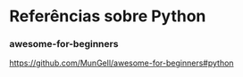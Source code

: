 # Referências sobre Python

### awesome-for-beginners

https://github.com/MunGell/awesome-for-beginners#python
